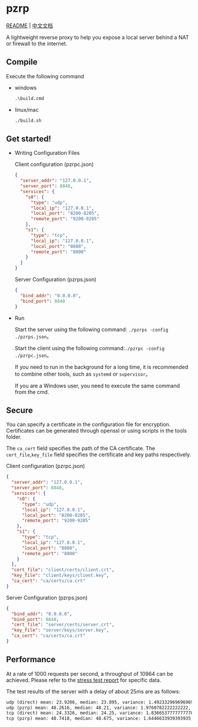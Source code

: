 # pzrp
[README](README.md) | [中文文档](README_zh.md)

A lightweight reverse proxy to help you expose a local server behind a NAT or firewall to the internet.
## Compile

Execute the following command

- windows

  ```bat
  .\build.cmd
  ```

- linux/mac

  ```bash
  ./build.sh
  ```

## Get started!

- Writing Configuration Files

  Client configuration (pzrpc.json)

  ```json
  {
    "server_addr": "127.0.0.1",
    "server_port": 8848,
    "services": {
      "s0": {
        "type": "udp",
        "local_ip": "127.0.0.1",
        "local_port": "8200-8205",
        "remote_port": "9200-9205"
      },
      "s1": {
        "type": "tcp",
        "local_ip": "127.0.0.1",
        "local_port": "8888",
        "remote_port": "8000"
      }
    }
  }
  ```

  Server Configuration (pzrps.json)
  ```json
  {
    "bind_addr": "0.0.0.0",
    "bind_port": 8848
  }
  ```

- Run

  Start the server using the following command: `./pzrps -config ./pzrps.json`。

  Start the client using the following command:`./pzrpc -config ./pzrpc.json`。

  If you need to run in the background for a long time, it is recommended to combine other tools, such as `systemd` or `supervisor`。

  If you are a Windows user, you need to execute the same command from the cmd.


## Secure

You can specify a certificate in the configuration file for encryption. Certificates can be generated through openssl or using scripts in the tools folder.

The `ca_cert` field specifies the path of the CA certificate.
The `cert_file`,`key_file` field specifies the certificate and key paths respectively.

  Client configuration (pzrpc.json)
  ```json
  {
    "server_addr": "127.0.0.1",
    "server_port": 8848,
    "services": {
      "s0": {
        "type": "udp",
        "local_ip": "127.0.0.1",
        "local_port": "8200-8205",
        "remote_port": "9200-9205"
      },
      "s1": {
        "type": "tcp",
        "local_ip": "127.0.0.1",
        "local_port": "8888",
        "remote_port": "8000"
      }
    },
    "cert_file": "client/certs/client.crt",
    "key_file": "client/keys/client.key",
    "ca_cert": "ca/certs/ca.crt"
  }
  ```

  Server Configuration (pzrps.json)
  ```json
  {
    "bind_addr": "0.0.0.0",
    "bind_port": 8848,
    "cert_file": "server/certs/server.crt",
    "key_file": "server/keys/server.key",
    "ca_cert": "ca/certs/ca.crt"
  }
  ```
## Performance

At a rate of 1000 requests per second, a throughput of 10964 can be achieved. Please refer to the [stress test report](stress_test.zip) for specific data.

The test results of the server with a delay of about 25ms are as follows:
```txt
udp (direct) mean: 23.9206, median: 23.895, variance: 1.4923329696969698, max: 27.44, min: 21.53
udp (pzrp) mean: 48.2616, median: 48.21, variance: 1.9760782222222222, max: 53.93, min: 45.65
tcp (direct) mean: 24.3326, median: 24.25, variance: 1.8366537777777778, max: 27.5, min: 21.9
tcp (pzrp) mean: 48.7418, median: 48.675, variance: 1.6446633939393935, max: 51.54, min: 45.87
```
